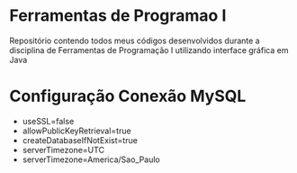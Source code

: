 # Ferramentas de Programao I
Repositório contendo todos meus códigos desenvolvidos durante a disciplina de Ferramentas de Programação I utilizando interface gráfica em Java

# Configuração Conexão MySQL
- useSSL=false
- allowPublicKeyRetrieval=true
- createDatabaseIfNotExist=true
- serverTimezone=UTC
- serverTimezone=America/Sao_Paulo
